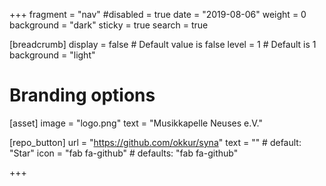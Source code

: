 +++
fragment = "nav"
#disabled = true
date = "2019-08-06"
weight = 0
background = "dark"
sticky = true
search = true

[breadcrumb]
  display = false # Default value is false
  level = 1 # Default is 1
  background = "light"


# Branding options
[asset]
  image = "logo.png"
  text = "Musikkapelle Neuses e.V."

[repo_button]
  url = "https://github.com/okkur/syna"
  text = "" # default: "Star"
  icon = "fab fa-github" # defaults: "fab fa-github"
  
+++

